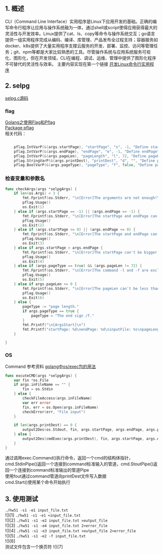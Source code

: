 ## 1. 概述
CLI（Command Line Interface）实用程序是Linux下应用开发的基础。正确的编写命令行程序让应用与操作系统融为一体，通过shell或script使得应用获得最大的灵活性与开发效率。Linux提供了cat、ls、copy等命令与操作系统交互；go语言提供一组实用程序完成从编码、编译、库管理、产品发布全过程支持；容器服务如docker、k8s提供了大量实用程序支撑云服务的开发、部署、监控、访问等管理任务；git、npm等都是大家比较熟悉的工具。尽管操作系统与应用系统服务可视化、图形化，但在开发领域，CLI在编程、调试、运维、管理中提供了图形化程序不可替代的灵活性与效率。
主要内容实现在第一个链接
[开发Linux命令行实用程序](https://www.ibm.com/developerworks/cn/linux/shell/clutil/index.html)

## 2. selpg
[selpg.c源码](https://www.csdn.net/link?target_url=https%3A%2F%2Fwww.ibm.com%2Fdeveloperworks%2Fcn%2Flinux%2Fshell%2Fclutil%2Fselpg.c&id=82927996&token=c3b5a946f71045b9199bd35bc395aaf8)  

### flag
[Golang之使用Flag和Pflag](https://www.csdn.net/link?target_url=https%3A%2F%2Fo-my-chenjian.com%2F2017%2F09%2F20%2FUsing-Flag-And-Pflag-With-Golang%2F&id=82927996&token=7d81520b8ce986586aa06b4a09fcbf61)  
[Package pflag](https://www.csdn.net/link?target_url=https%3A%2F%2Fgodoc.org%2Fgithub.com%2Fspf13%2Fpflag%23Parse&id=82927996&token=c646f066b4e3534a91474203448abd9d)  
相关代码：
```go

	pflag.IntVarP(&(args.startPage), "startPage", "s", -1, "Define startPage")
	pflag.IntVarP(&(args.endPage), "endPage", "e", -1, "Define endPage")
	pflag.IntVarP(&(args.pageLen), "pageLength", "l", 72, "Define pageLength")
	pflag.StringVarP(&(args.printDest), "printDest", "d", "", "Define printDest")
    pflag.BoolVarP(&(args.pageType), "pageType", "f", false, "Define pageType")
```  
### 检查变量和参数名
```go
func checkArgs(args *selpgArgs) {
	if len(os.Args) < 3 {
		fmt.Fprintf(os.Stderr, "\n[Error]The arguments are not enough!\n")
		pflag.Usage()
		os.Exit(1)
	} else if (args.startPage == -1) || (args.endPage == -1) {
		fmt.Fprintf(os.Stderr, "\n[Error]The startPage and endPage can't be empty! Please check your command!\n")
		pflag.Usage()
		os.Exit(2)
	} else if (args.startPage <= 0) || (args.endPage <= 0) {
		fmt.Fprintf(os.Stderr, "\n[Error]The startPage and endPage can't be negative! Please check your command!\n")
		pflag.Usage()
		os.Exit(3)
	} else if args.startPage > args.endPage {
		fmt.Fprintf(os.Stderr, "\n[Error]The startPage can't be bigger than the endPage! Please check your command!\n")
		pflag.Usage()
		os.Exit(4)
	} else if (args.pageType == true) && (args.pageLen != 72) {
		fmt.Fprintf(os.Stderr, "\n[Error]The command -l and -f are exclusive, you can't use them together!\n")
		pflag.Usage()
		os.Exit(5)
	} else if args.pageLen <= 0 {
		fmt.Fprintf(os.Stderr, "\n[Error]The pageLen can't be less than 1 ! Please check your command!\n")
		pflag.Usage()
		os.Exit(6)
	} else {
		pageType := "page length."
		if args.pageType == true {
			pageType = "The end sign /f."
		}
		fmt.Printf("\n[ArgsStart]\n")
		fmt.Printf("startPage: %d\nendPage: %d\ninputFile: %s\npageLength: %d\npageType: %s\nprintDestation: %s\n[ArgsEnd]", args.startPage, args.endPage, args.inFileName, args.pageLen, pageType, args.printDest)
	}

}
```
### OS
Command
参考资料
[golang中os/exec包的用法](https://blog.csdn.net/chenbaoke/article/details/42556949)  
```go
func excuteCMD(args *selpgArgs) {
	var fin *os.File
	if args.inFileName == "" {
		fin = os.Stdin
	} else {
		checkFileAccess(args.inFileName)
		var err error
		fin, err = os.Open(args.inFileName)
		checkError(err, "File input")
	}

	if len(args.printDest) == 0 {
		output2Des(os.Stdout, fin, args.startPage, args.endPage, args.pageLen, args.pageType)
	} else {
		output2Des(cmdExec(args.printDest), fin, args.startPage, args.endPage, args.pageLen, args.pageType)
	}
}
```
通过调用exec.Command()执行命令，返回一个cmd的结构体指针，cmd.StdinPipe()返回一个连接到command标准输入的管道，cmd.StoutPipe()返回一个连接到command标准输出的管道Pipe  
使用fout通过command管道向printDest文件写入数据  
cmd.Start()使用某个命令开始执行
## 3. 使用测试
`./hw51 -s1 -e1 input_file.txt`  
!()[1]
`./hw51 -s1 -e1 <input_file.txt`  
!()[2]
`./hw51 -s1 -e2 input_file.txt >output_file`  
!()[3]
`./hw51 -s1 -e4 input_file.txt 2>error_file`  
!()[4]
`./hw51 -s1 -e3 input_file.txt >output_file 2>error_file`  
!()[5]
`./hw51 -s1 -e2 -f input_file.txt`  
!()[6]  
测试文件包含一个换页符
!()[7]
